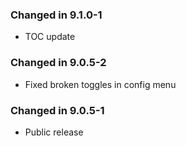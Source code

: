 ### Changed in 9.1.0-1
- TOC update

### Changed in 9.0.5-2
- Fixed broken toggles in config menu

### Changed in 9.0.5-1
- Public release